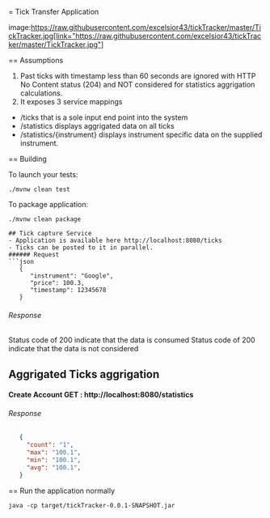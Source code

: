 = Tick Transfer Application

image:https://raw.githubusercontent.com/excelsior43/tickTracker/master/TickTracker.jpg[link="https://raw.githubusercontent.com/excelsior43/tickTracker/master/TickTracker.jpg"]

== Assumptions 

1. Past ticks with timestamp less than 60 seconds are ignored with HTTP No Content status (204) and NOT considered for statistics aggrigation calculations.
2. It exposes 3 service mappings
- /ticks that is a sole input end point into the system
- /statistics displays aggrigated data on all ticks
- /statistics/{instrument} displays instrument specific data on the supplied instrument.

== Building

To launch your tests:
```
./mvnw clean test

```

To package application:
```
./mvnw clean package

```

```
## Tick capture Service
- Application is available here http://localhost:8080/ticks
- Ticks can be posted to it in parallel. 
###### Request
```json
   {
      "instrument": "Google",
      "price": 100.3,
      "timestamp": 12345678
   }
```
###### Response
Status code of 200 indicate that the data is consumed
Status code of 200 indicate that the data is not considered

## Aggrigated Ticks aggrigation

#### Create Account  GET : http://localhost:8080/statistics

###### Response
```json
   {
     "count": "1",
     "max": "100.1",
     "min": "100.1",
     "avg": "100.1",
   }
```


== Run the application normally

```
java -cp target/tickTracker-0.0.1-SNAPSHOT.jar  
```

